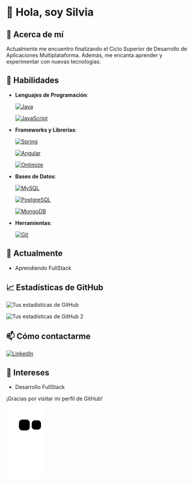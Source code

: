 # 👋 Hola, soy Silvia

## 💭 Acerca de mí

Actualmente me encuentro finalizando el Ciclo Superior de Desarrollo de Aplicaciones Multiplataforma. Además, me encanta aprender y experimentar con nuevas tecnologías.

## 🚀 Habilidades

- **Lenguajes de Programación**:
  
  [![Java](https://img.shields.io/badge/Java-ED8B00?style=for-the-badge&logo=java&logoColor=white)](https://docs.oracle.com/en/java/)

  [![JavaScript](https://img.shields.io/badge/JavaScript-323330?style=for-the-badge&logo=javascript&logoColor=F7DF1E)](https://developer.mozilla.org/en-US/docs/Web/JavaScript)
- **Frameworks y Librerías**:
  
  [![Spring](https://img.shields.io/badge/Spring-6DB33F?style=for-the-badge&logo=spring&logoColor=white)](https://spring.io/projects/spring-boot)
  
  [![Angular](https://img.shields.io/badge/Angular-DD0031?style=for-the-badge&logo=angular&logoColor=white)](https://angular.io/docs)

  [<img src="https://www.ontimize.com/xwiki/bin/download/Ontimize+Training/WebHome/ontimize-logo.png" alt="Ontimize" height="45">](https://ontimize.github.io/docs/v3/)
  
- **Bases de Datos**:
  
  [![MySQL](https://img.shields.io/badge/MySQL-4479A1?style=for-the-badge&logo=mysql&logoColor=white)](https://dev.mysql.com/doc/)
  
  [![PostgreSQL](https://img.shields.io/badge/PostgreSQL-316192?style=for-the-badge&logo=postgresql&logoColor=white)](https://www.postgresql.org/docs/)
  
  [![MongoDB](https://img.shields.io/badge/MongoDB-4EA94B?style=for-the-badge&logo=mongodb&logoColor=white)](https://docs.mongodb.com/)
  
- **Herramientas**:
  
  [![Git](https://img.shields.io/badge/Git-F05032?style=for-the-badge&logo=git&logoColor=white)](https://git-scm.com/doc)

## 🌱 Actualmente

- Aprendiendo FullStack

## 📈 Estadísticas de GitHub

![Tus estadísticas de GitHub](https://github-readme-stats.vercel.app/api?username=smartriob1&show_icons=true&theme=radical)

![Tus estadísticas de GitHub 2](https://github-readme-stats.vercel.app/api/top-langs/?username=smartriob1&layout=compact&langs_count=16&theme=dracula)

## 📫 Cómo contactarme

[![LinkedIn](https://img.shields.io/badge/-LinkedIn-%230077B5?style=for-the-badge&logo=linkedin&logoColor=white%22)](https://www.linkedin.com/in/silvia-martinez-532b3824b)

## 🎨 Intereses

- Desarrollo FullStack

¡Gracias por visitar mi perfil de GitHub!

![snake animation](https://github.com/smartriob1/smartriob1/blob/output/github-contribution-grid-snake2.svg)
